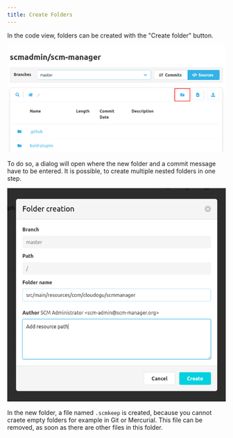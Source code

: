 ```yaml
---
title: Create Folders
---
```


In the code view, folders can be created with the "Create folder" button.

!["Create folder" button](assets/create-button.png)

To do so, a dialog will open where the new folder and a commit message have to be entered. It is possible, to create
multiple nested folders in one step.

![Dialog to create folders](assets/create-dialog.png)

In the new folder, a file named `.scmkeep` is created, because you cannot craete empty folders for example in Git
or Mercurial. This file can be removed, as soon as there are other files in this folder.

